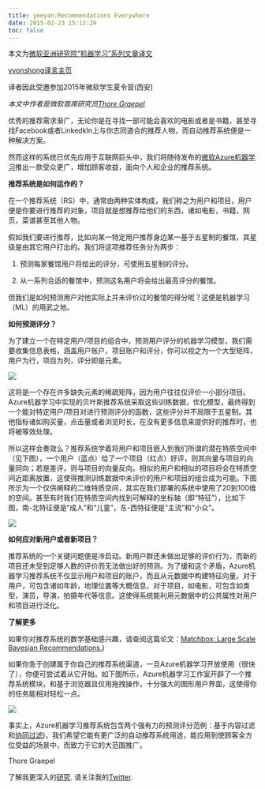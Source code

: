 ```yaml
---
title: yeeyan:Recommendations Everywhere
date: 2015-02-23 15:13:29
toc: false
---
```


本文为[微软亚洲研究院“机器学习”系列文章译文](http://www.msra.cn/zh-cn/research/machine-learning-group/default.aspx)

[yvonshong译言主页](http://user.yeeyan.com/articles/yvonshong/translation)

译者因此受邀参加2015年微软学生夏令营(西安)

<!-- more -->

*本文中作者是微软首席研究员[Thore Graepel](http://social.technet.microsoft.com/Profile/Thore%20Graepel?WT.mc_id=Blog_MachLearn_General_DI)*

优秀的推荐需求渐广，无论你是在寻找一部可能会喜欢的电影或者是书籍，甚至寻找Facebook或者LinkedkIn上与你志同道合的推荐人物，而自动推荐系统便是一种解决方案。

然而这样的系统已优先应用于互联网巨头中，我们将随待发布的[微软Azure机器学习](http://azure.microsoft.com/en-us/campaigns/machine-learning/?WT.mc_id=Blog_MachLearn_General_DI)推出一款受众更广，增加顾客收益，面向个人和企业的推荐系统。

**推荐系统是如何运作的？**

在一个推荐系统（RS）中，通常由两种实体构成，我们称之为用户和项目，用户便是你要进行推荐的对象，项目就是想推荐给他们的东西，诸如电影，书籍，网页，菜谱甚至其他人物。

假如我们要进行推荐，比如向某一特定用户推荐身边某一基于五星制的餐馆，其星级是由其它用户打出的。我们将这项推荐任务分为两步：

1. 预测每家餐馆用户将给出的评分，可使用五星制的评分。

2. 从一系列合适的餐馆中，预测这名用户将会给出最高评分的餐馆。

但我们是如何预测用户对他实际上并未评价过的餐馆的得分呢？这便是机器学习（ML）的用武之地。

**如何预测评分？**

为了建立一个在特定用户/项目的组合中，预测用户评分的机器学习模型，我们需要收集信息表格，涵盖用户账户，项目账户和评分，你可以视之为一个大型矩阵，用户为行，项目为列，评分即是元素。

![](https://msdnshared.blob.core.windows.net/media/TNBlogsFS/prod.evol.blogs.technet.com/CommunityServer.Blogs.Components.WeblogFiles/00/00/01/02/52/UsersItems.jpg)

这将是一个存在许多缺失元素的稀疏矩阵，因为用户往往仅评价一小部分项目。Azure机器学习中实现的贝叶斯推荐系统采取这些训练数据，优化模型，最终得到一个能对特定用户/项目对进行预测评分的函数，这些评分并不局限于五星制。其他指标诸如购买量，点击量或者浏览时长，在没有更多信息来提供好的推荐时，也将被等效处理。

所以这样会奏效么？推荐系统学着将用户和项目嵌入到我们所谓的潜在特质空间中（见下图），一个用户（蓝点）给了一个项目（红点）好评，则其向量与项目的向量同向；若是差评，则与项目的向量反向。相似的用户和相似的项目将会在特质空间近距离放置，这使得推测训练数据中未评价的用户和项目的组合成为可能。下图所示为一个仅供阐释的二维特质空间，其实在我们部署的系统中使用了20到100维的空间。甚至有时我们在特质空间内找到可解释的坐标轴（即“特征”），比如下图，南-北特征便是“成人”和“儿童”，东-西特征便是“主流”和“小众”。

![](https://msdnshared.blob.core.windows.net/media/TNBlogsFS/prod.evol.blogs.technet.com/CommunityServer.Blogs.Components.WeblogFiles/00/00/01/02/52/Trait%20Space.jpg)

**如何应对新用户或者新项目？**

推荐系统的一个关键问题便是冷启动。新用户群还未做出足够的评价行为，而新的项目还未受到足够人数的评价而无法做出好的预测。为了缓和这个矛盾，Azure机器学习推荐系统不仅显示用户和项目的账户，而且从元数据中构建特征向量。对于用户，可包含诸如年龄，地理位置等大概信息，对于项目，如电影，可包含如类型，演员，导演，拍摄年代等信息。这使得系统能利用元数据中的公共属性对用户和项目进行泛化。

**了解更多**

如果你对推荐系统的数学基础感兴趣，请查阅这篇论文：[Matchbox: Large Scale Bayesian Recommendations.](http://article.yeeyan.com/edit/))

如果你急于创建属于你自己的推荐系统渠道，一旦Azure机器学习开放使用（很快了），你便可尝试着从它开始。如下图所示，Azure机器学习工作室开辟了一个推荐系统模块，和基于浏览器且仅用拖拽操作，十分强大的图形用户界面，这使得你的任务能相对轻松一点。

![](https://msdnshared.blob.core.windows.net/media/TNBlogsFS/prod.evol.blogs.technet.com/CommunityServer.Blogs.Components.WeblogFiles/00/00/01/02/52/Azure%20ML%20Studio.jpg)

事实上，Azure机器学习推荐系统包含两个强有力的预测评分范例：基于内容过滤和[协同过滤](http://article.yeeyan.com/edit/))，我们希望它能有更广泛的自动推荐系统用途，能应用到使顾客全方位受益的场景中，而致力于它的大范围推广。

Thore
Graepel

了解我更深入的[研究](http://research.microsoft.com/en-us/people/thoreg/?WT.mc_id=Blog_MachLearn_General_DI). 请关注我的[Twitter](https://twitter.com/ThoreG?WT.mc_id=Blog_MachLearn_General_DI).

